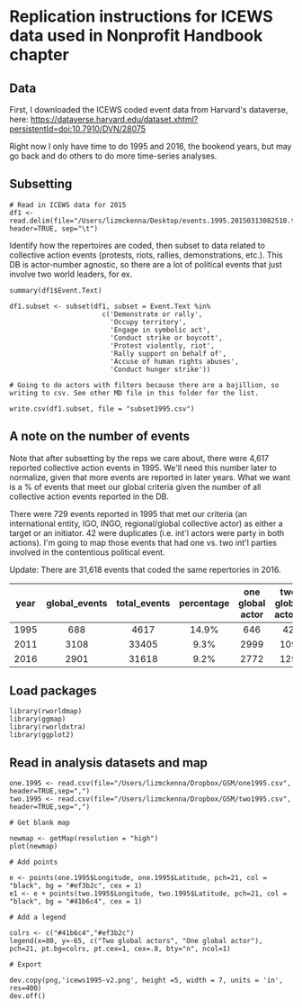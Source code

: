 # Replication instructions for ICEWS data used in Nonprofit Handbook chapter

## Data
First, I downloaded the ICEWS coded event data from Harvard's dataverse, here:
https://dataverse.harvard.edu/dataset.xhtml?persistentId=doi:10.7910/DVN/28075

Right now I only have time to do 1995 and 2016, the bookend years, but may go back and do others to do more time-series analyses.


## Subsetting


```
# Read in ICEWS data for 2015
df1 <- read.delim(file="/Users/lizmckenna/Desktop/events.1995.20150313082510.tab", header=TRUE, sep="\t")

```
Identify how the repertoires are coded, then subset to data related to collective action events (protests, riots, rallies, demonstrations, etc.). This DB is actor-number agnostic, so there are a lot of political events that just involve two world leaders, for ex.
```
summary(df1$Event.Text)

df1.subset <- subset(df1, subset = Event.Text %in% 
                       c('Demonstrate or rally',
                         'Occupy territory',
                         'Engage in symbolic act',
                         'Conduct strike or boycott',
                         'Protest violently, riot',
                         'Rally support on behalf of',
                         'Accuse of human rights abuses',
                         'Conduct hunger strike'))

# Going to do actors with filters because there are a bajillion, so writing to csv. See other MD file in this folder for the list.

write.csv(df1.subset, file = "subset1995.csv")

```
## A note on the number of events

Note that after subsetting by the reps we care about, there were 4,617 reported collective action events in 1995. We'll need this number later to normalize, given that more events are reported in later years. What we want is a % of events that meet our global criteria given the number of all collective action events reported in the DB.

There were 729 events reported in 1995 that met our criteria (an international entity, IGO, INGO, regional/global collective actor) as either a target or an initiator. 42 were duplicates (i.e. int'l actors were party in both actions). I'm going to map those events that had one vs. two int'l parties involved in the contentious political event.

Update: There are 31,618 events that coded the same repertories in 2016.

| year | global_events | total_events | percentage | one global actor | two global actors |
|------|:-------------:|:------------:|:----------:|:----------------:|:-----------------:|
| 1995 |      688      |     4617     |    14.9%   |        646       |         42        |
| 2011 |      3108     |     33405    |    9.3%    |       2999       |        109        |
| 2016 |      2901     |     31618    |    9.2%    |       2772       |        129        |


## Load packages
```
library(rworldmap)
library(ggmap)
library(rworldxtra)
library(ggplot2)
```
## Read in analysis datasets and map
```
one.1995 <- read.csv(file="/Users/lizmckenna/Dropbox/GSM/one1995.csv", header=TRUE,sep=",")
two.1995 <- read.csv(file="/Users/lizmckenna/Dropbox/GSM/two1995.csv", header=TRUE,sep=",")

# Get blank map

newmap <- getMap(resolution = "high")
plot(newmap)

# Add points

e <- points(one.1995$Longitude, one.1995$Latitude, pch=21, col = "black", bg = "#ef3b2c", cex = 1)
e1 <- e + points(two.1995$Longitude, two.1995$Latitude, pch=21, col = "black", bg = "#41b6c4", cex = 1)

# Add a legend

colrs <- c("#41b6c4","#ef3b2c")
legend(x=80, y=-65, c("Two global actors", "One global actor"), pch=21, pt.bg=colrs, pt.cex=1, cex=.8, bty="n", ncol=1)

# Export
  
dev.copy(png,'icews1995-v2.png', height =5, width = 7, units = 'in', res=400)
dev.off()
```
